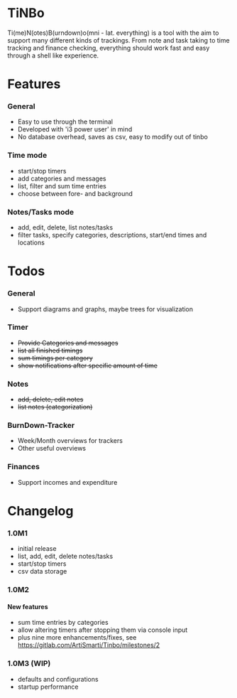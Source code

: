 # TiNBo

Ti(me)N(otes)B(urndown)o(mni - lat. everything) is a tool with the aim to 
support many different kinds of trackings. From note and task taking to time
tracking and finance checking, everything should work fast and easy through 
a shell like experience.

# Features

### General

- Easy to use through the terminal
- Developed with 'i3 power user' in mind
- No database overhead, saves as csv, easy to modify out of tinbo

### Time mode

- start/stop timers
- add categories and messages
- list, filter and sum time entries
- choose between fore- and background

### Notes/Tasks mode

- add, edit, delete, list notes/tasks
- filter tasks, specify categories, descriptions, start/end times and locations

# Todos

### General

- Support diagrams and graphs, maybe trees for visualization

### Timer
- <s>Provide Categories and messages</s>
- <s>list all finished timings</s>
- <s>sum timings per category</s>
- <s>show notifications after specific amount of time</s>

### Notes
- <s>add, delete, edit notes</s>
- <s>list notes (categorization)</s>

### BurnDown-Tracker

- Week/Month overviews for trackers
- Other useful overviews

### Finances

- Support incomes and expenditure

# Changelog
### 1.0M1

- initial release
- list, add, edit, delete notes/tasks
- start/stop timers
- csv data storage

### 1.0M2

#### New features
- sum time entries by categories
- allow altering timers after stopping them via console input
- plus nine more enhancements/fixes, see https://gitlab.com/ArtiSmarti/Tinbo/milestones/2

### 1.0M3 (WIP)

- defaults and configurations
- startup performance
